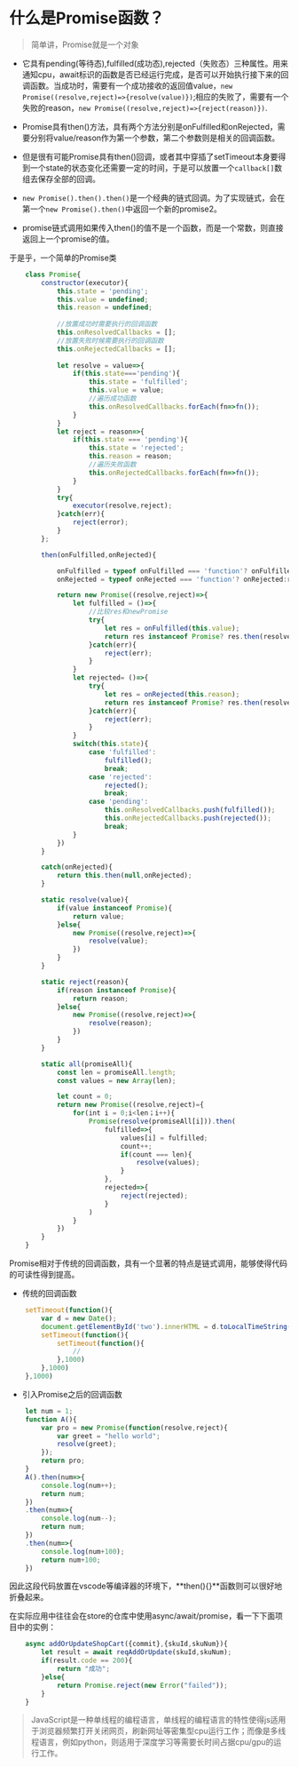 # 什么是Promise函数？

> 简单讲，Promise就是一个对象

- 它具有pending(等待态),fulfilled(成功态),rejected（失败态）三种属性。用来通知cpu，await标识的函数是否已经运行完成，是否可以开始执行接下来的回调函数。当成功时，需要有一个成功接收的返回值value，`new Promise((resolve,reject)=>{resolve(value)})`;相应的失败了，需要有一个失败的reason，`new Promise((resolve,reject)=>{reject(reason)})`.

- Promise具有then()方法，具有两个方法分别是onFulfilled和onRejected，需要分别将value/reason作为第一个参数，第二个参数则是相关的回调函数。

- 但是很有可能Promise具有then()回调，或者其中穿插了setTimeout本身要得到一个state的状态变化还需要一定的时间，于是可以放置一个`callback[]`数组去保存全部的回调。

- `new Promise().then().then()`是一个经典的链式回调。为了实现链式，会在第一个`new Promise().then()`中返回一个新的promise2。

- promise链式调用如果传入then()的值不是一个函数，而是一个常数，则直接返回上一个promise的值。

于是乎，一个简单的Promise类
```javascript
    class Promise{
        constructor(executor){
            this.state = 'pending';
            this.value = undefined;
            this.reason = undefined;
            
            //放置成功时需要执行的回调函数
            this.onResolvedCallbacks = [];
            //放置失败时候需要执行的回调函数
            this.onRejectedCallbacks = [];
            
            let resolve = value=>{
                if(this.state==='pending'){
                    this.state = 'fulfilled';
                    this.value = value;
                    //遍历成功函数
                    this.onResolvedCallbacks.forEach(fn=>fn());
                }
            }
            let reject = reason=>{
                if(this.state === 'pending'){
                    this.state = 'rejected';
                    this.reason = reason;
                    //遍历失败函数
                    this.onRejectedCallbacks.forEach(fn=>fn());
                }
            }
            try{
                executor(resolve,reject);
            }catch(err){
                reject(error);
            }
        };

        then(onFulfilled,onRejected){

            onFulfilled = typeof onFulfilled === 'function'? onFulfilled:value=>value;
            onRejected = typeof onRejected === 'function'? onRejected:reason=>{throw new Error(reason)};

            return new Promise((resolve,reject)=>{
                let fulfilled = ()=>{
                    //比较res和newPromise
                    try{
                        let res = onFulfilled(this.value);
                        return res instanceof Promise? res.then(resolve,reject):resolve(res);
                    }catch(err){
                        reject(err);
                    }
                }
                let rejected= ()=>{
                    try{
                        let res = onRejected(this.reason);
                        return res instanceof Promise? res.then(resolve,reject):reject(res);
                    }catch(err){
                        reject(err);
                    }
                }
                switch(this.state){
                    case 'fulfilled':
                        fulfilled();
                        break;
                    case 'rejected':
                        rejected();
                        break;
                    case 'pending':
                        this.onResolvedCallbacks.push(fulfilled());
                        this.onRejectedCallbacks.push(rejected());
                        break;
                }
            })
        }

        catch(onRejected){
            return this.then(null,onRejected);
        }

        static resolve(value){
            if(value instanceof Promise){
                return value;
            }else{
                new Promise((resolve,reject)=>{
                    resolve(value);
                })
            }
        }

        static reject(reason){
            if(reason instanceof Promise){
                return reason;
            }else{
                new Promise((resolve,reject)=>{
                    resolve(reason);
                })
            }
        }

        static all(promiseAll){
            const len = promiseAll.length;
            const values = new Array(len);

            let count = 0;
            return new Promise((resolve,reject)={
                for(int i = 0;i<len；i++){
                    Promise(resolve(promiseAll[i])).then(
                        fulfilled=>{
                            values[i] = fulfilled;
                            count++;
                            if(count === len){
                                resolve(values);
                            }
                        },
                        rejected=>{
                            reject(rejected);
                        }
                    )
                }
            })
        }
    }

```


Promise相对于传统的回调函数，具有一个显著的特点是链式调用，能够使得代码的可读性得到提高。

- 传统的回调函数

```javascript
    setTimeout(function(){
        var d = new Date();
        document.getElementById('two').innerHTML = d.toLocalTimeString();
        setTimeout(function(){
            setTimeout(function(){
                //
            },1000)
        },1000)
    },1000)
```

- 引入Promise之后的回调函数

```javascript
    let num = 1;
    function A(){
        var pro = new Promise(function(resolve,reject){
            var greet = "hello world";
            resolve(greet);
        });
        return pro;
    }
    A().then(num=>{
        console.log(num++);
        return num;
    })
    .then(num=>{
        console.log(num--);
        return num;
    })
    .then(num=>{
        console.log(num+100);
        return num+100;
    })
```
因此这段代码放置在vscode等编译器的环境下，**then(){}**函数则可以很好地折叠起来。

在实际应用中往往会在store的仓库中使用async/await/promise，看一下下面项目中的实例：

```javascript
    async addOrUpdateShopCart({commit},{skuId,skuNum}){
        let result = await reqAddOrUpdate(skuId,skuNum);
        if(result.code == 200){
            return "成功";
        }else{
            return Promise.reject(new Error("failed"));
        }
    }
```

> JavaScript是一种单线程的编程语言，单线程的编程语言的特性使得js适用于浏览器频繁打开关闭网页，刷新网址等密集型cpu运行工作；而像是多线程语言，例如python，则适用于深度学习等需要长时间占据cpu/gpu的运行工作。